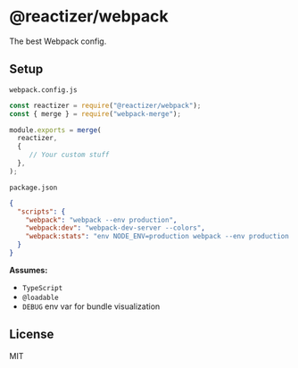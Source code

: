 # @reactizer/webpack

The best Webpack config.

## Setup

`webpack.config.js`

```js
const reactizer = require("@reactizer/webpack");
const { merge } = require("webpack-merge");

module.exports = merge(
  reactizer,
  { 
     // Your custom stuff
  },
);
```

`package.json`

```json
{
  "scripts": {
    "webpack": "webpack --env production",
    "webpack:dev": "webpack-dev-server --colors",
    "webpack:stats": "env NODE_ENV=production webpack --env production --json > stats.json"
  }
}
```

**Assumes:**
* `TypeScript`
* `@loadable`
* `DEBUG` env var for bundle visualization

## License

MIT
